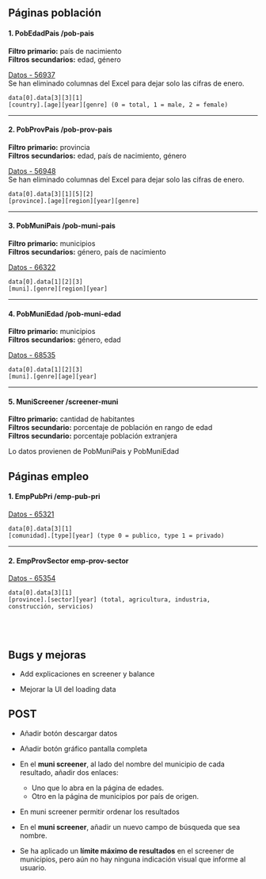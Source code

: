 ## Páginas población

#### 1. PobEdadPais /pob-pais

**Filtro primario:** país de nacimiento  
**Filtros secundarios:** edad, género  

[Datos - 56937](https://www.ine.es/jaxiT3/Tabla.htm?t=56937)  
Se han eliminado columnas del Excel para dejar solo las cifras de enero.

`data[0].data[3][3][1]`
<br>
`[country].[age][year][genre] (0 = total, 1 = male, 2 = female)`

---

#### 2. PobProvPais /pob-prov-pais

**Filtro primario:** provincia  
**Filtros secundarios:** edad, país de nacimiento, género  

[Datos - 56948](https://www.ine.es/jaxiT3/Tabla.htm?t=56948&L=0)  
Se han eliminado columnas del Excel para dejar solo las cifras de enero.

`data[0].data[3][1][5][2]`
<br>
`[province].[age][region][year][genre]`

---

#### 3. PobMuniPais /pob-muni-pais

**Filtro primario:** municipios  
**Filtros secundarios:** género, país de nacimiento  

[Datos - 66322](https://www.ine.es/jaxiT3/Tabla.htm?t=66322&L=0)

`data[0].data[1][2][3]`
<br>
`[muni].[genre][region][year]`

---

#### 4. PobMuniEdad /pob-muni-edad

**Filtro primario:** municipios  
**Filtros secundarios:** género, edad  

[Datos - 68535](https://www.ine.es/jaxiT3/Tabla.htm?t=68535&L=0)

`data[0].data[1][2][3]`
<br>
`[muni].[genre][age][year]`


---

#### 5. MuniScreener /screener-muni

**Filtro primario:** cantidad de habitantes  
**Filtros secundario:** porcentaje de población en rango de edad  
**Filtros secundario:** porcentaje población extranjera  

Lo datos provienen de PobMuniPais y PobMuniEdad


## Páginas empleo

#### 1. EmpPubPri /emp-pub-pri 

[Datos - 65321](https://www.ine.es/jaxiT3/Tabla.htm?t=65321)  

`data[0].data[3][1]`
<br>
`[comunidad].[type][year] (type 0 = publico, type 1 = privado)`

---

#### 2. EmpProvSector emp-prov-sector

[Datos - 65354](https://www.ine.es/jaxiT3/Tabla.htm?t=65354)  

`data[0].data[3][1]`
<br>
`[province].[sector][year] (total, agricultura, industria, construcción, servicios)`


<br>
<br>

## Bugs y mejoras

- Add explicaciones en screener y balance

- Mejorar la UI del loading data



## POST

- Añadir botón descargar datos

- Añadir botón gráfico pantalla completa

- En el **muni screener**, al lado del nombre del municipio de cada resultado, añadir dos enlaces:
  - Uno que lo abra en la página de edades.
  - Otro en la página de municipios por país de origen.
  

- En muni screener permitir ordenar los resultados

- En el **muni screener**, añadir un nuevo campo de búsqueda que sea nombre.

- Se ha aplicado un **límite máximo de resultados** en el screener de municipios, pero aún no hay ninguna indicación visual que informe al usuario.
